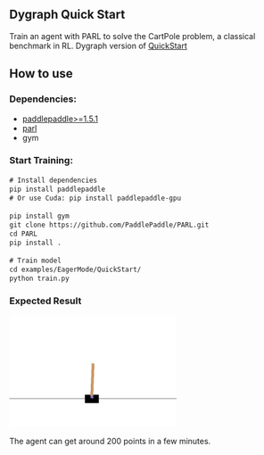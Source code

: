 ## Dygraph Quick Start
Train an agent with PARL to solve the CartPole problem, a classical benchmark in RL. Dygraph version of [QuickStart][origin]

## How to use
### Dependencies:

+ [paddlepaddle>=1.5.1](https://github.com/PaddlePaddle/Paddle)
+ [parl](https://github.com/PaddlePaddle/PARL)
+ gym

### Start Training:
```
# Install dependencies
pip install paddlepaddle  
# Or use Cuda: pip install paddlepaddle-gpu

pip install gym
git clone https://github.com/PaddlePaddle/PARL.git
cd PARL
pip install .

# Train model
cd examples/EagerMode/QuickStart/
python train.py  
```

### Expected Result
<img src="https://github.com/PaddlePaddle/PARL/blob/develop/examples/QuickStart/performance.gif" width = "300" height ="200" alt="result"/>

The agent can get around 200 points in a few minutes.

[origin]: https://github.com/PaddlePaddle/PARL/tree/develop/examples/QuickStart
